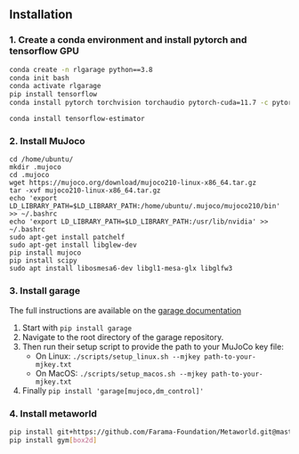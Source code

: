 ## Installation

### 1. Create a conda environment and install pytorch and tensorflow GPU
```bash
conda create -n rlgarage python==3.8
conda init bash
conda activate rlgarage
pip install tensorflow
conda install pytorch torchvision torchaudio pytorch-cuda=11.7 -c pytorch -c nvidia
```

```
conda install tensorflow-estimator
```

### 2. Install MuJoco
```
cd /home/ubuntu/
mkdir .mujoco
cd .mujoco
wget https://mujoco.org/download/mujoco210-linux-x86_64.tar.gz
tar -xvf mujoco210-linux-x86_64.tar.gz
echo 'export LD_LIBRARY_PATH=$LD_LIBRARY_PATH:/home/ubuntu/.mujoco/mujoco210/bin' >> ~/.bashrc
echo 'export LD_LIBRARY_PATH=$LD_LIBRARY_PATH:/usr/lib/nvidia' >> ~/.bashrc
sudo apt-get install patchelf
sudo apt-get install libglew-dev
pip install mujoco
pip install scipy
sudo apt install libosmesa6-dev libgl1-mesa-glx libglfw3
```

### 3. Install garage
The full instructions are available on the [garage documentation](https://garage.readthedocs.io/en/latest/user/installation.html)
1. Start with `pip install garage`
2. Navigate to the root directory of the garage repository.
3. Then run their setup script to provide the path to your MuJoCo key file:
    - On Linux: `./scripts/setup_linux.sh --mjkey path-to-your-mjkey.txt`
    - On MacOS: `./scripts/setup_macos.sh --mjkey path-to-your-mjkey.txt`
4. Finally `pip install 'garage[mujoco,dm_control]'`

### 4. Install metaworld
```bash
pip install git+https://github.com/Farama-Foundation/Metaworld.git@master#egg=metaworld
pip install gym[box2d]
```